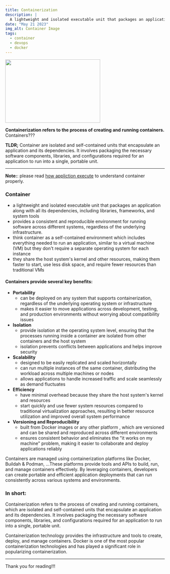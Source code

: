 ```yaml
---
title: Containerization
description: |
  A lightweight and isolated executable unit that packages an application along with all its dependencies, including libraries, frameworks, and system tools.
date: "May 21 2023"
img_alt: Container Image
tags:
  - container
  - devops
  - docker
---
```


<img src="/assets/devops/container.svg" width="300" height="200">

**Containerization refers to the process of creating and running containers.** Containers???

**TLDR;**
Container are isolated and self-contained units that encapsulate an application and its dependencies. It involves packaging the necessary software components, libraries, and configurations required for an application to run into a single, portable unit.

---

**Note:**: please read [how appliction execute](./how-application-execute) to understand container properly.

### Container

- a lightweight and isolated executable unit that packages an application along with all its dependencies, including libraries, frameworks, and system tools
- provides a consistent and reproducible environment for running software across different systems, regardless of the underlying infrastructure.
- think container as a self-contained environment which includes everything needed to run an application, similar to a virtual machine (VM) but they don't require a separate operating system for each instance
- they share the host system's kernel and other resources, making them faster to start, use less disk space, and require fewer resources than traditional VMs

#### Containers provide several key benefits:

- **Portability**
  - can be deployed on any system that supports containerization, regardless of the underlying operating system or infrastructure
  - makes it easier to move applications across development, testing, and production environments without worrying about compatibility issues
- **Isolation**
  - provide isolation at the operating system level, ensuring that the processes running inside a container are isolated from other containers and the host system
  - isolation prevents conflicts between applications and helps improve security
- **Scalability**
  - designed to be easily replicated and scaled horizontally
  - can run multiple instances of the same container, distributing the workload across multiple machines or nodes
  - allows applications to handle increased traffic and scale seamlessly as demand fluctuates
- **Efficiency**
  - have minimal overhead because they share the host system's kernel and resources
  - start quickly and use fewer system resources compared to traditional virtualization approaches, resulting in better resource utilization and improved overall system performance
- **Versioning and Reproducibility**
  - built from Docker images or any other platform , which are versioned and can be shared and reproduced across different environments
  - ensures consistent behavior and eliminates the "it works on my machine" problem, making it easier to collaborate and deploy applications reliably

Containers are managed using containerization platforms like Docker, Buildah & Podman, ...These platforms provide tools and APIs to build, run, and manage containers effectively. By leveraging containers, developers can create portable and efficient application deployments that can run consistently across various systems and environments.

### In short:

Containerization refers to the process of creating and running containers, which are isolated and self-contained units that encapsulate an application and its dependencies. It involves packaging the necessary software components, libraries, and configurations required for an application to run into a single, portable unit.

Containerization technology provides the infrastructure and tools to create, deploy, and manage containers. Docker is one of the most popular containerization technologies and has played a significant role in popularizing containerization.

---

Thank you for reading!!!
